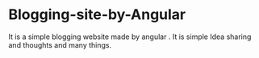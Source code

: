 # Blogging-site-by-Angular
It is a simple blogging website made by angular . It is simple Idea sharing and thoughts and many things.
